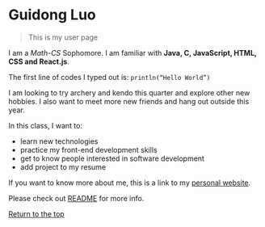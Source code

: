 # Guidong Luo
>This is my user page 

 I am a *Math-CS* Sophomore. I am familiar with **Java, C, JavaScript, HTML, CSS and React.js**. 

The first line of codes I typed out is:
`println(“Hello World”)`

I am looking to try archery and kendo this quarter and explore other new hobbies. I also want to meet more new friends and hang out outside this year.

In this class, I want to:
- learn new technologies 
- practice my front-end development skills
- get to know people interested in software development
- add project to my resume 

If you want to know more about me, this is a link to my [personal website](https://greyluo-profile.web.app/).



Please check out [README](README.md) for more info. 




[Return to the top](#guidong-luo)